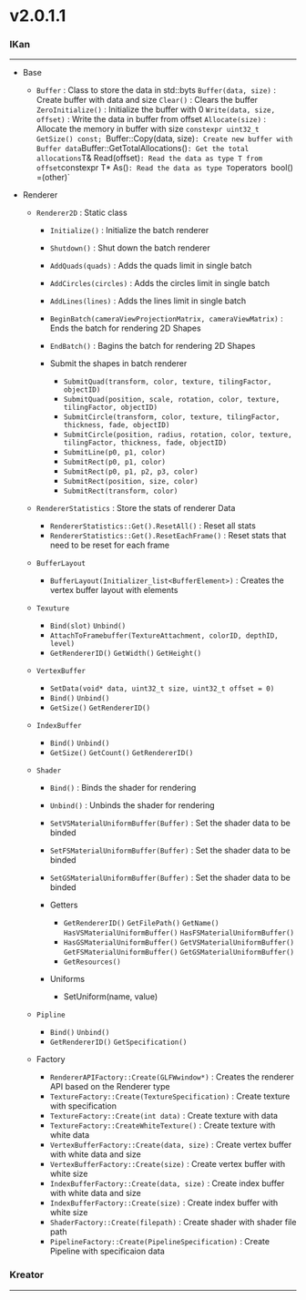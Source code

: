 # v2.0.1.1

### IKan
----------------------------------------------------------------------------------------------------------------------
  - Base
    - `Buffer` : Class to store the data in std::byts
        `Buffer(data, size)` : Create buffer with data and size
        `Clear()` : Clears the buffer
        `ZeroInitialize()` : Initialize the buffer with 0
        `Write(data, size, offset)` : Write the data in buffer from offset 
        `Allocate(size)` : Allocate the memory in buffer with size
        `constexpr uint32_t GetSize() const;
        `Buffer::Copy(data, size)` : Create new buffer with Buffer data
        `Buffer::GetTotalAllocations()` : Get the total allocations
        `T& Read(offset)` : Read the data as type T from offset
        `constexpr T* As()` : Read the data as type T
        `operators` `bool()` `[](index)` `=(other)`

  - Renderer
    - `Renderer2D` : Static class
      - `Initialize()` : Initialize the batch renderer
      - `Shutdown()` : Shut down the batch renderer
      - `AddQuads(quads)` : Adds the quads limit in single batch  
      - `AddCircles(circles)` : Adds the circles limit in single batch  
      - `AddLines(lines)` : Adds the lines limit in single batch  
      
      - `BeginBatch(cameraViewProjectionMatrix, cameraViewMatrix)` : Ends the batch for rendering 2D Shapes
      - `EndBatch()` : Bagins the batch for rendering 2D Shapes
      
      - Submit the shapes in batch renderer
        - `SubmitQuad(transform, color, texture, tilingFactor, objectID)`
        - `SubmitQuad(position, scale, rotation, color, texture, tilingFactor, objectID)`
        - `SubmitCircle(transform, color, texture, tilingFactor, thickness, fade, objectID)`
        - `SubmitCircle(position, radius, rotation, color, texture, tilingFactor, thickness, fade, objectID)`
        - `SubmitLine(p0, p1, color)`
        - `SubmitRect(p0, p1, color)`
        - `SubmitRect(p0, p1, p2, p3, color)`
        - `SubmitRect(position, size, color)`
        - `SubmitRect(transform, color)`

    - `RendererStatistics` : Store the stats of renderer Data
      - `RendererStatistics::Get().ResetAll()` : Reset all stats
      - `RendererStatistics::Get().ResetEachFrame()` : Reset stats that need to be reset for each frame
      
    - `BufferLayout`
      - `BufferLayout(Initializer_list<BufferElement>)` : Creates the vertex buffer layout with elements
      
    - `Texuture`
      - `Bind(slot)` `Unbind()`
      - `AttachToFramebuffer(TextureAttachment, colorID, depthID, level)`
      - `GetRendererID()` `GetWidth()` `GetHeight()`

    - `VertexBuffer`
      - `SetData(void* data, uint32_t size, uint32_t offset = 0)`
      - `Bind()` `Unbind()`
      - `GetSize()` `GetRendererID()`

    - `IndexBuffer`
      - `Bind()` `Unbind()`
      - `GetSize()` `GetCount()` `GetRendererID()`

    - `Shader`
      - `Bind()` : Binds the shader for rendering
      - `Unbind()` : Unbinds the shader for rendering
    
      - `SetVSMaterialUniformBuffer(Buffer)` : Set the shader data to be binded
      - `SetFSMaterialUniformBuffer(Buffer)` : Set the shader data to be binded
      - `SetGSMaterialUniformBuffer(Buffer)` : Set the shader data to be binded
    
      - Getters
        - `GetRendererID()` `GetFilePath()` `GetName()` `HasVSMaterialUniformBuffer()` `HasFSMaterialUniformBuffer()` 
        - `HasGSMaterialUniformBuffer()` `GetVSMaterialUniformBuffer()` `GetFSMaterialUniformBuffer()` `GetGSMaterialUniformBuffer()` 
        - `GetResources()` 
      
      - Uniforms 
        - SetUniform<Type>(name, value)

    - `Pipline`
      - `Bind()` `Unbind()`
      - `GetRendererID()` `GetSpecification()`

    - Factory
      - `RendererAPIFactory::Create(GLFWwindow*)` : Creates the renderer API based on the Renderer type
      - `TextureFactory::Create(TextureSpecification)` : Create texture with specification
      - `TextureFactory::Create(int data)`  : Create texture with data
      - `TextureFactory::CreateWhiteTexture()` : Create texture with white data
      - `VertexBufferFactory::Create(data, size)` : Create vertex buffer with white data and size
      - `VertexBufferFactory::Create(size)` : Create vertex buffer with white size
      - `IndexBufferFactory::Create(data, size)` : Create index buffer with white data and size
      - `IndexBufferFactory::Create(size)` : Create index buffer with white size
      - `ShaderFactory::Create(filepath)` : Create shader with shader file path
      - `PipelineFactory::Create(PipelineSpecification)` : Create Pipeline with specificaion data

### Kreator
----------------------------------------------------------------------------------------------------------------------
